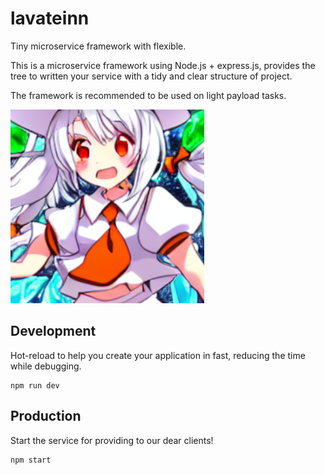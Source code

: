 # lavateinn

Tiny microservice framework with flexible.

This is a microservice framework using Node.js + express.js,
provides the tree to written your service with a tidy and clear structure of project.

The framework is recommended to be used on light payload tasks.

![lavateinn](logo.png)

## Development

Hot-reload to help you create your application in fast,
reducing the time while debugging.

```shell
npm run dev
```

## Production

Start the service for providing to our dear clients!

```shell
npm start
```

